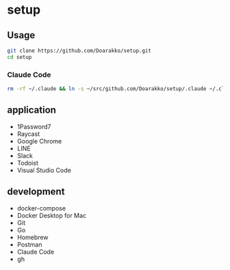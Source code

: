 # setup

## Usage

```bash
git clone https://github.com/Doarakko/setup.git
cd setup
```

### Claude Code

```bash
rm -rf ~/.claude && ln -s ~/src/github.com/Doarakko/setup/.claude ~/.claude
```

## application

- 1Password7
- Raycast
- Google Chrome
- LINE
- Slack
- Todoist
- Visual Studio Code

## development

- docker-compose
- Docker Desktop for Mac
- Git
- Go
- Homebrew
- Postman
- Claude Code
- gh
